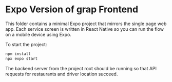 # Expo Version of grap Frontend

This folder contains a minimal Expo project that mirrors the single page web app. Each service screen is written in React Native so you can run the flow on a mobile device using Expo.

To start the project:

```bash
npm install
npx expo start
```

The backend server from the project root should be running so that API requests for restaurants and driver location succeed.
